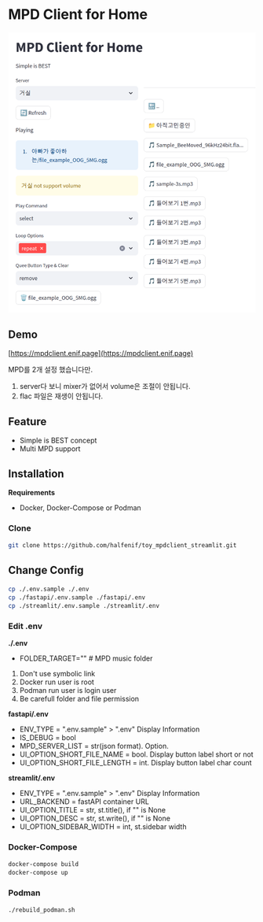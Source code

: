 # MPD Client for Home

![Demo](doc/Screen01.png)

## Demo
[https://mpdclient.enif.page](https://mpdclient.enif.page)

MPD를 2개 설정 했습니다만.
1. server다 보니 mixer가 없어서 volume은 조절이 안됩니다.
2. flac 파일은 재생이 안됩니다.

## Feature
- Simple is BEST concept
- Multi MPD support

## Installation
**Requirements**
- Docker, Docker-Compose or Podman

### Clone
```bash
git clone https://github.com/halfenif/toy_mpdclient_streamlit.git
```

## Change Config
```bash
cp ./.env.sample ./.env
cp ./fastapi/.env.sample ./fastapi/.env
cp ./streamlit/.env.sample ./streamlit/.env
```

### Edit .env

**./.env**  
- FOLDER_TARGET="" # MPD music folder

1. Don't use symbolic link
2. Docker run user is root
3. Podman run user is login user
4. Be carefull folder and file permission


**fastapi/.env**
- ENV_TYPE = ".env.sample" > ".env" Display Information
- IS_DEBUG = bool
- MPD_SERVER_LIST = str(json format). Option. 
- UI_OPTION_SHORT_FILE_NAME = bool. Display button label short or not
- UI_OPTION_SHORT_FILE_LENGTH = int. Display button label char count

**streamlit/.env**
- ENV_TYPE = ".env.sample" > ".env" Display Information
- URL_BACKEND = fastAPI container URL
- UI_OPTION_TITLE = str, st.title(), if "" is None
- UI_OPTION_DESC = str, st.write(), if "" is None
- UI_OPTION_SIDEBAR_WIDTH = int, st.sidebar width


### Docker-Compose
```bash
docker-compose build
docker-compose up
```

### Podman
```bash
./rebuild_podman.sh
```

